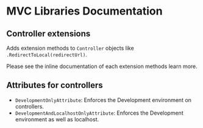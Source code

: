 # MVC Libraries Documentation



## Controller extensions

Adds extension methods to `Controller` objects like `.RedirectToLocal(redirectUrl)`.

Please see the inline documentation of each extension methods learn more.


## Attributes for controllers

- `DevelopmentOnlyAttribute`: Enforces the Development environment on controllers.
- `DevelopmentAndLocalhostOnlyAttribute`: Enforces the Development environment as well as localhost.
